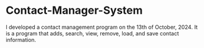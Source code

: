 # Contact-Manager-System
I developed a contact management program on the 13th of October, 2024. It is a program that adds, search, view, remove, load, and save contact information. 
